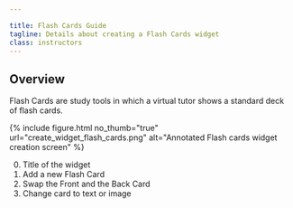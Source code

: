 ```yaml
---

title: Flash Cards Guide
tagline: Details about creating a Flash Cards widget
class: instructors
---
```



## Overview

Flash Cards are study tools in which a virtual tutor shows a standard deck of flash cards.

{% include figure.html
	no_thumb="true"
	url="create_widget_flash_cards.png"
	alt="Annotated Flash cards widget creation screen"
%}

0. Title of the widget
0. Add a new Flash Card
0. Swap the Front and the Back Card
0. Change card to text or image
